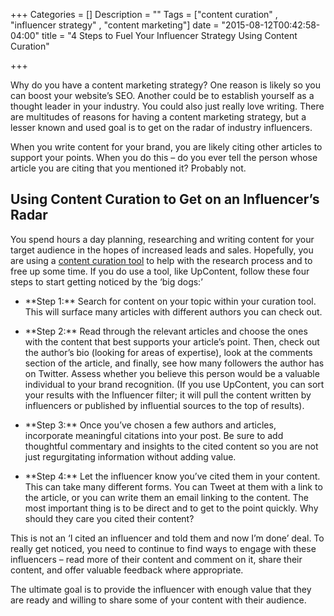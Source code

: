 +++
Categories = []
Description = ""
Tags = ["content curation" , "influencer strategy" , "content marketing"]
date = "2015-08-12T00:42:58-04:00"
title = "4 Steps to Fuel Your Influencer Strategy Using Content Curation"

+++

Why do you have a content marketing strategy? One reason is likely so you can boost your website’s SEO. Another could be to establish yourself as a thought leader in your industry. You could also just really love writing. There are multitudes of reasons for having a content marketing strategy, but a lesser known and used goal is to get on the radar of industry influencers.

When you write content for your brand, you are likely citing other articles to support your points. When you do this – do you ever tell the person whose article you are citing that you mentioned it? Probably not.

## Using Content Curation to Get on an Influencer’s Radar
You spend hours a day planning, researching and writing content for your target audience in the hopes of increased leads and sales. Hopefully, you are using a [content curation tool](http://upcontent.com) to help with the research process and to free up some time. If you do use a tool, like UpContent, follow these four steps to start getting noticed by the ‘big dogs:’
<ul>
<li><p>**Step 1:** Search for content on your topic within your curation tool. This will surface many articles with different authors you can check out.</p></li>
<li><p>**Step 2:** Read through the relevant articles and choose the ones with the content that best supports your article’s point. Then, check out the author’s bio (looking for areas of expertise), look at the comments section of the article, and finally, see how many followers the author has on Twitter. Assess whether you believe this person would be a valuable individual to your brand recognition. (If you use UpContent, you can sort your results with the Influencer filter; it will pull the content written by influencers or published by influential sources to the top of results).</p></li>
<li><p>**Step 3:** Once you’ve chosen a few authors and articles, incorporate meaningful citations into your post. Be sure to add thoughtful commentary and insights to the cited content so you are not just regurgitating information without adding value.</p></li>
<li><p>**Step 4:** Let the influencer know you’ve cited them in your content. This can take many different forms. You can Tweet at them with a link to the article, or you can write them an email linking to the content. The most important thing is to be direct and to get to the point quickly. Why should they care you cited their content?</p></li>
</ul>


This is not an ‘I cited an influencer and told them and now I’m done’ deal. To really get noticed, you need to continue to find ways to engage with these influencers – read more of their content and comment on it, share their content, and offer valuable feedback where appropriate.

The ultimate goal is to provide the influencer with enough value that they are ready and willing to share some of your content with their audience.
